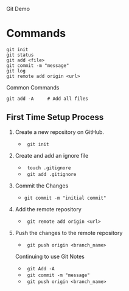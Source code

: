 Git Demo

# Commands

```
git init
git status
git add <file>
git commit -m "message"
git log
git remote add origin <url>
```

Common Commands
```
git add -A     # Add all files
```

## First Time Setup Process
1. Create a new  repository on GitHub.

    - ``` git init```
2. Create and add an ignore file
    - ``` touch .gitignore```
    - ``` git add .gitignore```
3. Commit the Changes
    - ```git commit -m "initial commit"```
4. Add the remote repository
    - ``` git remote add origin <url>```
5. Push the changes to the remote repository
    - ``` git push origin <branch_name>```

    Continuing to use Git Notes
    - ``` git Add -A```
    - ``` git commit -m "message"```
    - ``` git push origin <branch_name>```